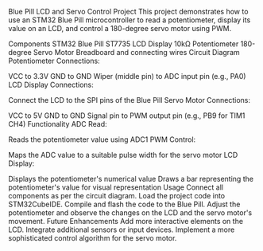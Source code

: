 Blue Pill LCD and Servo Control Project
This project demonstrates how to use an STM32 Blue Pill microcontroller to read a potentiometer, display its value on an LCD, and control a 180-degree servo motor using PWM.

Components
STM32 Blue Pill
ST7735 LCD Display
10kΩ Potentiometer
180-degree Servo Motor
Breadboard and connecting wires
Circuit Diagram
Potentiometer Connections:

VCC to 3.3V
GND to GND
Wiper (middle pin) to ADC input pin (e.g., PA0)
LCD Display Connections:

Connect the LCD to the SPI pins of the Blue Pill
Servo Motor Connections:

VCC to 5V
GND to GND
Signal pin to PWM output pin (e.g., PB9 for TIM1 CH4)
Functionality
ADC Read:

Reads the potentiometer value using ADC1
PWM Control:

Maps the ADC value to a suitable pulse width for the servo motor
LCD Display:

Displays the potentiometer's numerical value
Draws a bar representing the potentiometer's value for visual representation
Usage
Connect all components as per the circuit diagram.
Load the project code into STM32CubeIDE.
Compile and flash the code to the Blue Pill.
Adjust the potentiometer and observe the changes on the LCD and the servo motor's movement.
Future Enhancements
Add more interactive elements on the LCD.
Integrate additional sensors or input devices.
Implement a more sophisticated control algorithm for the servo motor.
